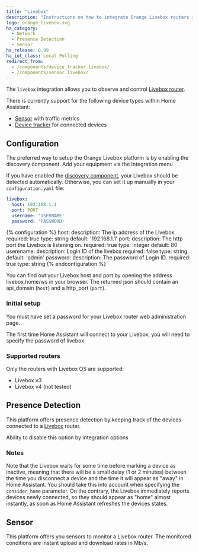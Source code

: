 ```yaml
---
title: "Livebox"
description: "Instructions on how to integrate Orange Livebox routers into Home Assistant."
logo: orange_livebox.svg
ha_category:
  - Network
  - Presence Detection
  - Sensor
ha_release: 0.99
ha_iot_class: Local Polling
redirect_from:
  - /components/device_tracker.livebox/
  - /components/sensor.livebox/
---
```


The `livebox` integration allows you to observe and control [Livebox router](http://www.orange.fr/).

There is currently support for the following device types within Home Assistant:

* [Sensor](#sensor) with traffic metrics
* [Device tracker](#presence-detection) for connected devices

## Configuration

The preferred way to setup the Orange Livebox platform is by enabling the discovery component.
Add your equipment via the Integration menu

If you have enabled the [discovery component](/components/discovery/),
your Livebox should be detected automatically. Otherwise, you can set it
up manually in your `configuration.yaml` file:

```yaml
livebox:
  host: 192.168.1.1
  port: PORT
  username: 'USERNAME'
  password: 'PASSWORD'
```

{% configuration %}
host:
  description: The ip address of the Livebox.
  required: true
  type: string
  default: '192.168.1.1'
port:
  description: The http port the Livebox is listening on.
  required: true
  type: integer
  default: 80
userename:
  description: Login ID of the livebox
  required: false
  type: string
  default: 'admin'
password:
  description: The password of Login ID.
  required: true
  type: string
{% endconfiguration %}

You can find out your Livebox host and port by opening the address livebox.home/ws in your browser. The
returned json should contain an api_domain (`host`) and a http_port (`port`).


### Initial setup

<div class='note warning'>
You must have set a password for your Livebox router web administration page. 
</div>

The first time Home Assistant will connect to your Livebox, you will need to specify the password of livebox


### Supported routers

Only the routers with Livebox OS are supported:

* Livebox v3 
* Livebox v4 (not tested)

## Presence Detection

This platform offers presence detection by keeping track of the
devices connected to a [Livebox](http://www.orange.fr/) router.

Ability to disable this option by integration options

### Notes

Note that the Livebox waits for some time before marking a device as
inactive, meaning that there will be a small delay (1 or 2 minutes)
between the time you disconnect a device and the time it will appear
as "away" in Home Assistant. You should take this into account when specifying
the `consider_home` parameter.
On the contrary, the Livebox immediately reports devices newly connected, so
they should appear as "home" almost instantly, as soon as Home Assistant
refreshes the devices states.

## Sensor

This platform offers you sensors to monitor a Livebox router. The monitored conditions are
instant upload and download rates in Mb/s.

